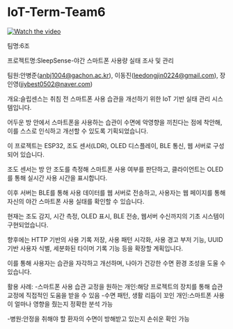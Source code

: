# IoT-Term-Team6

[![Watch the video](https://img.youtube.com/vi/VIDEO_ID/hqdefault.jpg)](https://www.youtube.com/watch?v=WXTklGWzqI)




팀명:6조



프로젝트명:SleepSense-야간 스마트폰 사용량 실태 조사 및 관리



팀원:안병준(anbj1004@gachon.ac.kr), 이동진(leedongjin0224@gmail.com), 장인영(jiybest0502@naver.com)



개요:슬립센스는 취침 전 스마트폰 사용 습관을 개선하기 위한 IoT 기반 실태 관리 시스템입니다.

어두운 방 안에서 스마트폰을 사용하는 습관이 수면에 악영향을 끼친다는 점에 착안해, 이를 스스로 인식하고 개선할 수 있도록 기획되었습니다.



이 프로젝트는 ESP32, 조도 센서(LDR), OLED 디스플레이, BLE 통신, 웹 서버로 구성되어 있습니다.

조도 센서는 방 안 조도를 측정해 스마트폰 사용 여부를 판단하고, 클라이언트는 OLED를 통해 실시간 사용 시간을 표시합니다.

이후 서버는 BLE를 통해 사용 데이터를 웹 서버로 전송하고, 사용자는 웹 페이지를 통해 자신의 야간 스마트폰 사용 실태를 확인할 수 있습니다.



현재는 조도 감지, 시간 측정, OLED 표시, BLE 전송, 웹서버 수신까지의 기초 시스템이 구현되었습니다.

향후에는 HTTP 기반의 사용 기록 저장, 사용 패턴 시각화, 사용 경고 부저 기능, UUID 기반 사용자 식별, 세분화된 타이머 기록 기능 등을 확장할 계획입니다.



이를 통해 사용자는 습관을 자각하고 개선하며, 나아가 건강한 수면 환경 조성을 도울 수 있습니다.



활용 사례:
-스마트폰 사용 습관 교정을 원하는 개인:해당 프로젝트의 장치를 통해 습관 교정에 직접적인 도움을 받을 수 있음
-수면 패턴, 생활 리듬이 꼬인 개인:스마트폰 사용이 얼마나 영향을 줬는지 정확한 분석 가능

-병원:안정을 취해야 할 환자의 수면이 방해받고 있는지 손쉬운 확인 가능
